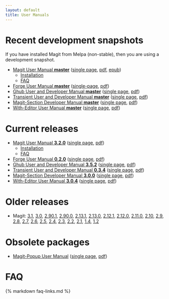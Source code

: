 ```yaml
---
layout: default
title: User Manuals
---
```


# Recent development snapshots

If you have installed Magit from Melpa (non-stable), then you are
using a development snapshot.

- [Magit User Manual **master**](/manual/magit)
  ([single page](/manual/magit.html),
  [pdf](/manual/magit.pdf),
  [epub](/manual/magit.epub))
  - [Installation](/manual/magit/Installation.html)
  - [FAQ](/manual/magit/FAQ.html)
- [Forge User Manual **master**](/manual/forge)
  ([single-page](/manual/forge.html),
   [pdf](/manual/forge.pdf))
- [Ghub User and Developer Manual **master**](/manual/ghub)
  ([single page](/manual/ghub.html),
  [pdf](/manual/ghub.pdf))
- [Transient User and Developer Manual **master**](/manual/transient)
  ([single page](/manual/transient.html),
  [pdf](/manual/transient.pdf))
- [Magit-Section Developer Manual **master**](/manual/magit-section)
  ([single page](/manual/magit-section.html),
  [pdf](/manual/magit-section.pdf))
- [With-Editor User Manual **master**](/manual/with-editor)
  ([single page](/manual/with-editor.html),
  [pdf](/manual/with-editor.pdf))

# Current releases

- [Magit User Manual **3.2.0**](/manual/3.2.0/magit)
  ([single page](/manual/3.2.0/magit.html),
  [pdf](/manual/3.2.0/magit.pdf))
  - [Installation](/manual/3.2.0/magit/Installation.html)
  - [FAQ](/manual/3.2.0/magit/FAQ.html)
- [Forge User Manual **0.2.0**](/manual/0.2.0/forge)
  ([single page](/manual/0.2.0/forge.html),
  [pdf](/manual/0.2.0/forge.pdf))
- [Ghub User and Developer Manual **3.5.2**](/manual/3.5.2/ghub)
  ([single page](/manual/3.5.2/ghub.html),
  [pdf](/manual/3.5.2/ghub.pdf))
- [Transient User and Developer Manual **0.3.4**](/manual/0.3.4/transient)
  ([single page](/manual/0.3.4/transient.html),
  [pdf](/manual/0.3.4/transient.pdf))
- [Magit-Section Developer Manual **3.0.0**](/manual/3.0.0/magit-section)
  ([single page](/manual/3.0.0/magit-section.html),
  [pdf](/manual/3.0.0/magit-section.pdf))
- [With-Editor User Manual **3.0.4**](/manual/3.0.4/with-editor)
  ([single page](/manual/3.0.4/with-editor.html),
  [pdf](/manual/3.0.4/with-editor.pdf))

# Older releases

- Magit:
  [3.1](/manual/3.1.0/magit.pdf),
  [3.0](/manual/3.0.0/magit.pdf),
  [2.90.1](/manual/2.90.1/magit.pdf),
  [2.90.0](/manual/2.90.0/magit.pdf),
  [2.13.1](/manual/2.13.1/magit.pdf),
  [2.13.0](/manual/2.13.0/magit.pdf),
  [2.12.1](/manual/2.12.1/magit.pdf),
  [2.12.0](/manual/2.12.0/magit.pdf),
  [2.11.0](/manual/2.11.0/magit.pdf),
  [2.10](/manual/2.10/magit.pdf),
  [2.9](/manual/2.9/magit.pdf),
  [2.8](/manual/2.8/magit.pdf),
  [2.7](/manual/2.7/magit.pdf),
  [2.6](/manual/2.6/magit.pdf),
  [2.5](/manual/2.5/magit.pdf),
  [2.4](/manual/2.4/magit.pdf),
  [2.3](/manual/2.3/magit.pdf),
  [2.2](/manual/2.2/magit.pdf),
  [2.1](/manual/2.1/magit.pdf),
  [1.4](/manual/1.4/magit.pdf),
  [1.2](/manual/1.2/magit.pdf)

# Obsolete packages

- [Magit-Popup User Manual](/manual/magit-popup)
  ([single page](/manual/magit-popup.html),
  [pdf](/manual/magit-popup.pdf))

# FAQ

{% markdown faq-links.md %}
